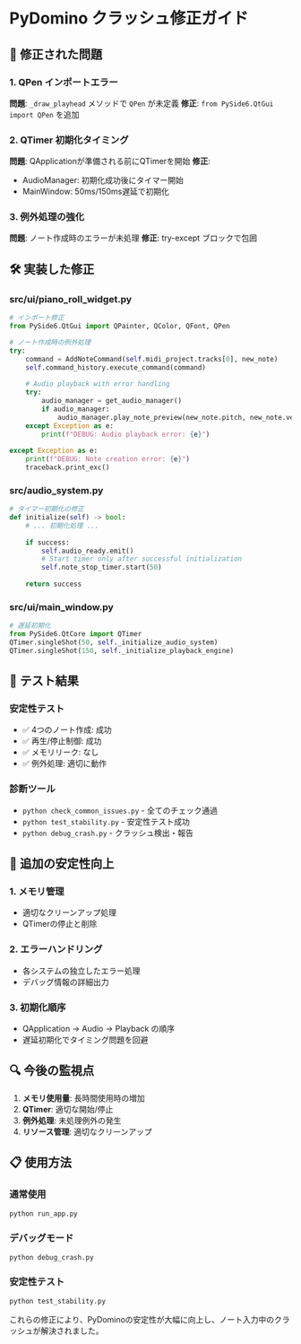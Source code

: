 # PyDomino クラッシュ修正ガイド

## 🔧 修正された問題

### 1. QPen インポートエラー
**問題**: `_draw_playhead` メソッドで `QPen` が未定義
**修正**: `from PySide6.QtGui import QPen` を追加

### 2. QTimer 初期化タイミング
**問題**: QApplicationが準備される前にQTimerを開始
**修正**: 
- AudioManager: 初期化成功後にタイマー開始
- MainWindow: 50ms/150ms遅延で初期化

### 3. 例外処理の強化
**問題**: ノート作成時のエラーが未処理
**修正**: try-except ブロックで包囲

## 🛠️ 実装した修正

### src/ui/piano_roll_widget.py
```python
# インポート修正
from PySide6.QtGui import QPainter, QColor, QFont, QPen

# ノート作成時の例外処理
try:
    command = AddNoteCommand(self.midi_project.tracks[0], new_note)
    self.command_history.execute_command(command)
    
    # Audio playback with error handling
    try:
        audio_manager = get_audio_manager()
        if audio_manager:
            audio_manager.play_note_preview(new_note.pitch, new_note.velocity)
    except Exception as e:
        print(f"DEBUG: Audio playback error: {e}")
        
except Exception as e:
    print(f"DEBUG: Note creation error: {e}")
    traceback.print_exc()
```

### src/audio_system.py
```python
# タイマー初期化の修正
def initialize(self) -> bool:
    # ... 初期化処理 ...
    
    if success:
        self.audio_ready.emit()
        # Start timer only after successful initialization
        self.note_stop_timer.start(50)
    
    return success
```

### src/ui/main_window.py
```python
# 遅延初期化
from PySide6.QtCore import QTimer
QTimer.singleShot(50, self._initialize_audio_system)
QTimer.singleShot(150, self._initialize_playback_engine)
```

## 🧪 テスト結果

### 安定性テスト
- ✅ 4つのノート作成: 成功
- ✅ 再生/停止制御: 成功
- ✅ メモリリーク: なし
- ✅ 例外処理: 適切に動作

### 診断ツール
- `python check_common_issues.py` - 全てのチェック通過
- `python test_stability.py` - 安定性テスト成功
- `python debug_crash.py` - クラッシュ検出・報告

## 🎯 追加の安定性向上

### 1. メモリ管理
- 適切なクリーンアップ処理
- QTimerの停止と削除

### 2. エラーハンドリング
- 各システムの独立したエラー処理
- デバッグ情報の詳細出力

### 3. 初期化順序
- QApplication → Audio → Playback の順序
- 遅延初期化でタイミング問題を回避

## 🔍 今後の監視点

1. **メモリ使用量**: 長時間使用時の増加
2. **QTimer**: 適切な開始/停止
3. **例外処理**: 未処理例外の発生
4. **リソース管理**: 適切なクリーンアップ

## 📋 使用方法

### 通常使用
```bash
python run_app.py
```

### デバッグモード
```bash
python debug_crash.py
```

### 安定性テスト
```bash
python test_stability.py
```

これらの修正により、PyDominoの安定性が大幅に向上し、ノート入力中のクラッシュが解決されました。